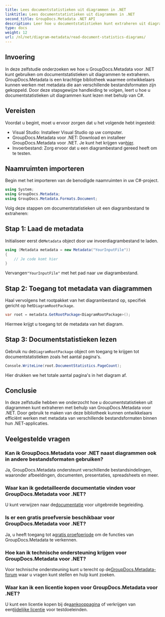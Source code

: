 ```yaml
---
title: Lees documentstatistieken uit diagrammen in .NET
linktitle: Lees documentstatistieken uit diagrammen in .NET
second_title: GroupDocs.Metadata .NET API
description: Leer hoe u documentstatistieken kunt extraheren uit diagrammen in .NET met behulp van GroupDocs.Metadata, een krachtige bibliotheek voor het manipuleren van metagegevens.
type: docs
weight: 12
url: /nl/net/diagram-metadata/read-document-statistics-diagrams/
---
```

## Invoering
In deze zelfstudie onderzoeken we hoe u GroupDocs.Metadata voor .NET kunt gebruiken om documentstatistieken uit diagrammen te extraheren. GroupDocs.Metadata is een krachtige bibliotheek waarmee ontwikkelaars kunnen werken met metadata die aan verschillende bestandsformaten zijn gekoppeld. Door deze stapsgewijze handleiding te volgen, leert u hoe u documentstatistieken uit diagrammen kunt lezen met behulp van C#.
## Vereisten
Voordat u begint, moet u ervoor zorgen dat u het volgende hebt ingesteld:
- Visual Studio: Installeer Visual Studio op uw computer.
-  GroupDocs.Metadata voor .NET: Download en installeer GroupDocs.Metadata voor .NET. Je kunt het krijgen van[hier](https://releases.groupdocs.com/metadata/net/).
- Invoerbestand: Zorg ervoor dat u een diagrambestand gereed heeft om te testen.

## Naamruimten importeren
Begin met het importeren van de benodigde naamruimten in uw C#-project.
```csharp
using System;
using GroupDocs.Metadata;
using GroupDocs.Metadata.Formats.Document;
```

Volg deze stappen om documentstatistieken uit een diagrambestand te extraheren:
## Stap 1: Laad de metadata
 Initialiseer eerst de`Metadata` object door uw invoerdiagrambestand te laden.
```csharp
using (Metadata metadata = new Metadata("YourInputFile"))
{
    // Je code komt hier
}
```
 Vervangen`"YourInputFile"` met het pad naar uw diagrambestand.
## Stap 2: Toegang tot metadata van diagrammen
 Haal vervolgens het rootpakket van het diagrambestand op, specifiek gericht op het`DiagramRootPackage`.
```csharp
var root = metadata.GetRootPackage<DiagramRootPackage>();
```
Hiermee krijgt u toegang tot de metadata van het diagram.
## Stap 3: Documentstatistieken lezen
 Gebruik nu de`DiagramRootPackage` object om toegang te krijgen tot documentstatistieken zoals het aantal pagina's.
```csharp
Console.WriteLine(root.DocumentStatistics.PageCount);
```
Hier drukken we het totale aantal pagina's in het diagram af.

## Conclusie
In deze zelfstudie hebben we onderzocht hoe u documentstatistieken uit diagrammen kunt extraheren met behulp van GroupDocs.Metadata voor .NET. Door gebruik te maken van deze bibliotheek kunnen ontwikkelaars efficiënt werken met metadata van verschillende bestandsformaten binnen hun .NET-applicaties.

## Veelgestelde vragen
### Kan ik GroupDocs.Metadata voor .NET naast diagrammen ook in andere bestandsformaten gebruiken?
Ja, GroupDocs.Metadata ondersteunt verschillende bestandsindelingen, waaronder afbeeldingen, documenten, presentaties, spreadsheets en meer.
### Waar kan ik gedetailleerde documentatie vinden voor GroupDocs.Metadata voor .NET?
 U kunt verwijzen naar de[documentatie](https://reference.groupdocs.com/metadata/net/) voor uitgebreide begeleiding.
### Is er een gratis proefversie beschikbaar voor GroupDocs.Metadata voor .NET?
 Ja, u heeft toegang tot a[gratis proefperiode](https://releases.groupdocs.com/) om de functies van GroupDocs.Metadata te verkennen.
### Hoe kan ik technische ondersteuning krijgen voor GroupDocs.Metadata voor .NET?
 Voor technische ondersteuning kunt u terecht op de[GroupDocs.Metadata-forum](https://forum.groupdocs.com/c/metadata/14) waar u vragen kunt stellen en hulp kunt zoeken.
### Waar kan ik een licentie kopen voor GroupDocs.Metadata voor .NET?
 U kunt een licentie kopen bij de[aankooppagina](https://purchase.groupdocs.com/buy) of verkrijgen van een[tijdelijke licentie](https://purchase.groupdocs.com/temporary-license/) voor testdoeleinden.